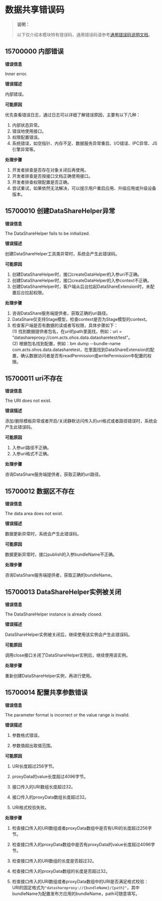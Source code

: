 # 数据共享错误码

> **说明：**
>
> 以下仅介绍本模块特有错误码，通用错误码请参考[通用错误码说明文档](../errorcode-universal.md)。

##  15700000 内部错误

**错误信息**

Inner error.

**错误描述**

内部错误。

**可能原因**

优先查看错误日志，通过日志可以详细了解错误原因，主要有以下几种：
1. 内部状态异常。
2. 错误地使用接口。
3. 权限配置错误。
4. 系统错误，如空指针、内存不足、数据服务异常重启、I/O错误、IPC异常、JS引擎异常等。

**处理步骤**

1. 开发者排查是否存在对象关闭后再使用。
2. 开发者排查是否按接口文档正确使用接口。
3. 开发者排查权限配置是否正确。
4. 尝试重试，如果依然无法解决，可以提示用户重启应用、升级应用或升级设备版本。

## 15700010 创建DataShareHelper异常

**错误信息**

The DataShareHelper fails to be initialized.

**错误描述**

创建DataShareHelper工具类异常时，系统会产生此错误码。

**可能原因**

1. 创建DataShareHelper时，接口createDataHelper的入参uri不正确。
2. 创建DataShareHelper时，接口createDataHelper的入参context不正确。
3. 创建DataShareHelper时，客户端从后台拉起DataShareExtension时，未配置后台拉起权限。

**处理步骤**

1. 咨询DataShare服务端提供者，获取正确的uri路径。
2. DataShare仅支持Stage模型，检查context是否为Stage模型的context。
3. 检查客户端是否有数据的读或者写权限，具体步骤如下：<br/>
    (1) 找到数据提供者包名，在uri的path里面找，例如：uri = "datashareproxy://com.acts.ohos.data.datasharetest/test"。<br/>
    (2) 根据包名找到配置，例如：bm dump --bundle-name com.acts.ohos.data.datasharetest，在里面找到DataShareExtension的配置，确认数据访问者是否有readPermission或writePermission中配置的权限。

## 15700011 uri不存在

**错误信息**

The URI does not exist.

**错误描述**

添加/删除模板异常或者开启/关闭静默访问传入的uri格式或者路径错误时，系统会产生此错误码。

**可能原因**

1. 入参uri路径不正确。
2. 入参uri格式不正确。

**处理步骤**

咨询DataShare服务端提供者，获取正确的uri路径。

## 15700012 数据区不存在

**错误信息**

The data area does not exist.

**错误描述**

数据更新异常时，系统会产生此错误码。

**可能原因**

数据更新异常时，接口publish的入参bundleName不正确。

**处理步骤**

咨询DataShare服务端提供者，获取正确的bundleName。

## 15700013 DataShareHelper实例被关闭

**错误信息**

The DataShareHelper instance is already closed.

**错误描述**

DataShareHelper实例被关闭后，继续使用该实例会产生此错误码。

**可能原因**

调用close接口关闭了DataShareHelper实例后，继续使用该实例。

**处理步骤**

重新创建DataShareHelper实例，再进行使用。

## 15700014 配置共享参数错误

**错误信息**

The parameter format is incorrect or the value range is invalid.

**错误描述**

1. 参数格式错误。

2. 参数值超出取值范围。

**可能原因**

1. URI长度超过256字节。

2. proxyData的value长度超过4096字节。

3. 接口传入的URI数组长度超过32。

4. 接口传入的proxyData数组长度超过32。

5. URI格式校验失败。

**处理步骤**

1. 检查接口传入的URI数组或者proxyData数组中是否有URI的长度超过256字节。

2. 检查接口传入的proxyData数组中是否有proxyData的value长度超过4096字节。

3. 检查接口传入的URI数组的长度是否超过32。

4. 检查接口传入的proxyData数组的长度是否超过32。

5. 检查接口传入的URI数组或者proxyData数组中的URI是否满足格式校验：<br/>
    URI的固定格式为`"datashareproxy://{bundleName}/{path}"`，其中bundleName为配置发布方应用的bundleName，path可随意填写。